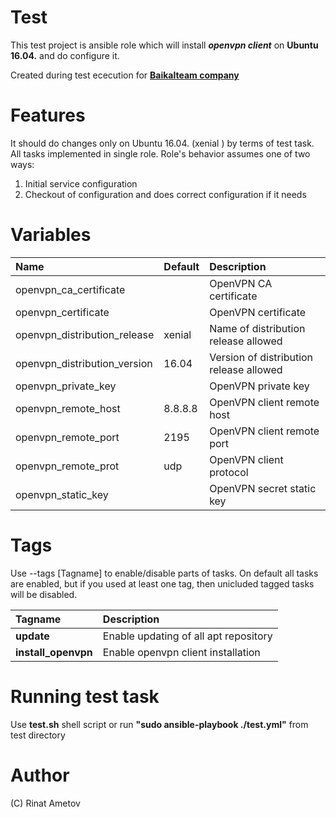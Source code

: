 # Test

This test project is ansible role which will install ***openvpn client*** on 
**Ubuntu 16.04.** and do configure it.

Created during test ececution for 
[**Baikalteam company**](http://www.baikalteam.com)

# Features
It should do changes only on Ubuntu 16.04. (xenial ) by terms of test task. 
All tasks implemented in single role.  Role's behavior assumes one of two ways:
1. Initial service configuration
2. Checkout of configuration and does correct configuration if it needs

# Variables
| **Name**   | **Default**     | **Description**|
|:---------|:------------|:------------|
|openvpn_ca_certificate||OpenVPN CA certificate|
|openvpn_certificate||OpenVPN certificate|
|openvpn_distribution_release|xenial|Name of distribution release allowed|
|openvpn_distribution_version|16.04|Version of distribution release allowed|
|openvpn_private_key||OpenVPN private key|
|openvpn_remote_host|8.8.8.8|OpenVPN client remote host|
|openvpn_remote_port|2195|OpenVPN client remote port|
|openvpn_remote_prot|udp|OpenVPN client protocol|
|openvpn_static_key||OpenVPN secret static key|


# Tags
Use --tags [Tagname] to enable/disable parts of tasks. On default all tasks are enabled, 
but if you used at least one tag, then unicluded tagged tasks will be disabled.

| **Tagname**   | **Description**|
|:---------|:------------|
| **update**  | Enable updating of all apt repository|
|**install_openvpn**|Enable openvpn client installation|



# Running test task
Use **test.sh** shell script or run **"sudo ansible-playbook ./test.yml"** from test 
directory

# Author
(C) Rinat Ametov


